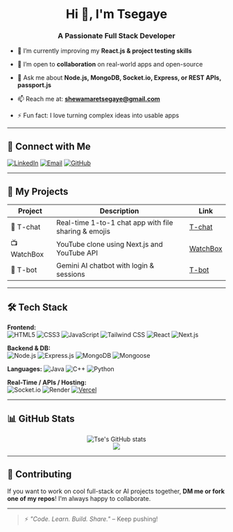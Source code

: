 <h1 align="center">Hi 👋, I'm Tsegaye</h1>
<h3 align="center">A Passionate Full Stack Developer</h3>

- 🌱 I’m currently improving my **React.js & project testing skills**

- 👯 I’m open to **collaboration** on real-world apps and open-source

- 💬 Ask me about **Node.js, MongoDB, Socket.io, Express, or REST APIs, passport.js**

- 📫 Reach me at: **shewamaretsegaye@gmail.com**

- ⚡ Fun fact: I love turning complex ideas into usable apps

---

## 🔗 Connect with Me
<p>
  <a href="https://linkedin.com/in/your-linkedin" target="_blank"><img alt="LinkedIn" src="https://img.shields.io/badge/LinkedIn-blue?logo=linkedin&style=flat&logoColor=white"/></a>
  <a href="mailto:shewamaretsegaye@gmail.com"><img alt="Email" src="https://img.shields.io/badge/Gmail-red?logo=gmail&style=flat&logoColor=white"/></a>
  <a href="https://github.com/tse-coder"><img alt="GitHub" src="https://img.shields.io/badge/GitHub-100000?logo=github&style=flat&logoColor=white"/></a>
</p>

---

## 🚀 My Projects

| Project | Description | Link |
|--------|-------------|------|
| 💬 T-chat | Real-time 1-to-1 chat app with file sharing & emojis | [T-chat](https://github.com/tse-coder/T-chat) |
| 📺 WatchBox | YouTube clone using Next.js and YouTube API | [WatchBox](https://github.com/tse-coder/WatchBox) |
| 🤖 T-bot | Gemini AI chatbot with login & sessions | [T-bot](https://github.com/tse-coder/t-bot) |

---

## 🛠️ Tech Stack

**Frontend:**  
![HTML5](https://img.shields.io/badge/html5-E34F26?style=flat&logo=html5&logoColor=white)
![CSS3](https://img.shields.io/badge/css3-1572B6?style=flat&logo=css3&logoColor=white)
![JavaScript](https://img.shields.io/badge/javascript-F7DF1E?style=flat&logo=javascript&logoColor=black)
![Tailwind CSS](https://img.shields.io/badge/Tailwind_CSS-38B2AC?style=flat&logo=tailwind-css&logoColor=white)
![React](https://img.shields.io/badge/React-20232A?style=flat&logo=react&logoColor=61DAFB)
![Next.js](https://img.shields.io/badge/Next.js-000000?style=flat&logo=next.js&logoColor=white)

**Backend & DB:**  
![Node.js](https://img.shields.io/badge/Node.js-339933?style=flat&logo=nodedotjs&logoColor=white)
![Express.js](https://img.shields.io/badge/Express.js-000000?style=flat&logo=express&logoColor=white)
![MongoDB](https://img.shields.io/badge/MongoDB-4EA94B?style=flat&logo=mongodb&logoColor=white)
![Mongoose](https://img.shields.io/badge/Mongoose-880000?style=flat)

**Languages:**
![Java](https://img.shields.io/badge/Java-ED8B00?style=flat&logo=java&logoColor=white)
![C++](https://img.shields.io/badge/C++-00599C?style=flat&logo=c%2B%2B&logoColor=white)
![Python](https://img.shields.io/badge/Python-3776AB?style=flat&logo=python&logoColor=white)

**Real-Time / APIs / Hosting:**  
![Socket.io](https://img.shields.io/badge/Socket.io-010101?style=flat&logo=socket.io&logoColor=white)
![Render](https://img.shields.io/badge/Render-46E3B7?style=flat&logo=render&logoColor=black)
[![Vercel](https://img.shields.io/badge/Deployed_with-Vercel-000000?style=flat&logo=vercel&logoColor=white)](https://vercel.com/)

---

## 📊 GitHub Stats
<p align="center">
  <img src="https://github-readme-stats.vercel.app/api?username=tse-coder&show_icons=true&theme=radical" alt="Tse's GitHub stats" />
  <br/>
  <img src="https://github-readme-stats.vercel.app/api/top-langs/?username=tse-coder&layout=compact&theme=radical" />
</p>

---

## 🤝 Contributing
If you want to work on cool full-stack or AI projects together, **DM me or fork one of my repos**! I'm always happy to collaborate.

---

> ⚡ _"Code. Learn. Build. Share."_ – Keep pushing!


